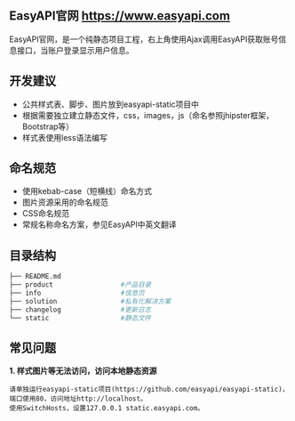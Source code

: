 EasyAPI官网 https://www.easyapi.com
--------

EasyAPI官网，是一个纯静态项目工程，右上角使用Ajax调用EasyAPI获取账号信息接口，当账户登录显示用户信息。

## 开发建议
- 公共样式表、脚步、图片放到easyapi-static项目中
- 根据需要独立建立静态文件，css，images，js（命名参照jhipster框架，Bootstrap等）
- 样式表使用less语法编写

## 命名规范

- 使用kebab-case（短横线）命名方式
- 图片资源采用的命名规范
- CSS命名规范
- 常规名称命名方案，参见EasyAPI中英文翻译

## 目录结构

``` bash
├── README.md
├── product                 #产品目录
├── info                    #信息页
├── solution                #私有化解决方案
├── changelog               #更新日志
└── static                  #静态文件

```

    
## 常见问题
	
**1. 样式图片等无法访问，访问本地静态资源**

    请单独运行easyapi-static项目(https://github.com/easyapi/easyapi-static)，端口使用80，访问地址http://localhost。
    使用SwitchHosts，设置127.0.0.1 static.easyapi.com。